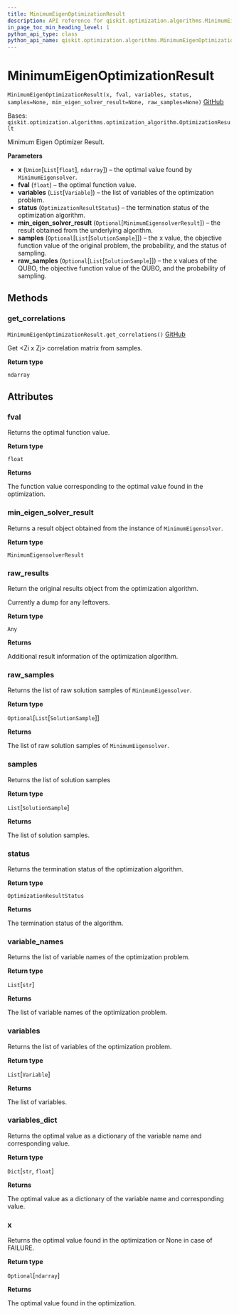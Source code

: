 ```yaml
---
title: MinimumEigenOptimizationResult
description: API reference for qiskit.optimization.algorithms.MinimumEigenOptimizationResult
in_page_toc_min_heading_level: 1
python_api_type: class
python_api_name: qiskit.optimization.algorithms.MinimumEigenOptimizationResult
---
```


# MinimumEigenOptimizationResult

<span id="qiskit.optimization.algorithms.MinimumEigenOptimizationResult" />

`MinimumEigenOptimizationResult(x, fval, variables, status, samples=None, min_eigen_solver_result=None, raw_samples=None)` [GitHub](https://github.com/qiskit-community/qiskit-aqua/tree/stable/0.9/qiskit/optimization/algorithms/minimum_eigen_optimizer.py "view source code")

Bases: `qiskit.optimization.algorithms.optimization_algorithm.OptimizationResult`

Minimum Eigen Optimizer Result.

**Parameters**

*   **x** (`Union`\[`List`\[`float`], `ndarray`]) – the optimal value found by `MinimumEigensolver`.
*   **fval** (`float`) – the optimal function value.
*   **variables** (`List`\[`Variable`]) – the list of variables of the optimization problem.
*   **status** (`OptimizationResultStatus`) – the termination status of the optimization algorithm.
*   **min\_eigen\_solver\_result** (`Optional`\[`MinimumEigensolverResult`]) – the result obtained from the underlying algorithm.
*   **samples** (`Optional`\[`List`\[`SolutionSample`]]) – the x value, the objective function value of the original problem, the probability, and the status of sampling.
*   **raw\_samples** (`Optional`\[`List`\[`SolutionSample`]]) – the x values of the QUBO, the objective function value of the QUBO, and the probability of sampling.

## Methods

### get\_correlations

<span id="qiskit.optimization.algorithms.MinimumEigenOptimizationResult.get_correlations" />

`MinimumEigenOptimizationResult.get_correlations()` [GitHub](https://github.com/qiskit-community/qiskit-aqua/tree/stable/0.9/qiskit/optimization/algorithms/minimum_eigen_optimizer.py "view source code")

Get \<Zi x Zj> correlation matrix from samples.

**Return type**

`ndarray`

## Attributes

<span id="qiskit.optimization.algorithms.MinimumEigenOptimizationResult.fval" />

### fval

Returns the optimal function value.

**Return type**

`float`

**Returns**

The function value corresponding to the optimal value found in the optimization.

<span id="qiskit.optimization.algorithms.MinimumEigenOptimizationResult.min_eigen_solver_result" />

### min\_eigen\_solver\_result

Returns a result object obtained from the instance of `MinimumEigensolver`.

**Return type**

`MinimumEigensolverResult`

<span id="qiskit.optimization.algorithms.MinimumEigenOptimizationResult.raw_results" />

### raw\_results

Return the original results object from the optimization algorithm.

Currently a dump for any leftovers.

**Return type**

`Any`

**Returns**

Additional result information of the optimization algorithm.

<span id="qiskit.optimization.algorithms.MinimumEigenOptimizationResult.raw_samples" />

### raw\_samples

Returns the list of raw solution samples of `MinimumEigensolver`.

**Return type**

`Optional`\[`List`\[`SolutionSample`]]

**Returns**

The list of raw solution samples of `MinimumEigensolver`.

<span id="qiskit.optimization.algorithms.MinimumEigenOptimizationResult.samples" />

### samples

Returns the list of solution samples

**Return type**

`List`\[`SolutionSample`]

**Returns**

The list of solution samples.

<span id="qiskit.optimization.algorithms.MinimumEigenOptimizationResult.status" />

### status

Returns the termination status of the optimization algorithm.

**Return type**

`OptimizationResultStatus`

**Returns**

The termination status of the algorithm.

<span id="qiskit.optimization.algorithms.MinimumEigenOptimizationResult.variable_names" />

### variable\_names

Returns the list of variable names of the optimization problem.

**Return type**

`List`\[`str`]

**Returns**

The list of variable names of the optimization problem.

<span id="qiskit.optimization.algorithms.MinimumEigenOptimizationResult.variables" />

### variables

Returns the list of variables of the optimization problem.

**Return type**

`List`\[`Variable`]

**Returns**

The list of variables.

<span id="qiskit.optimization.algorithms.MinimumEigenOptimizationResult.variables_dict" />

### variables\_dict

Returns the optimal value as a dictionary of the variable name and corresponding value.

**Return type**

`Dict`\[`str`, `float`]

**Returns**

The optimal value as a dictionary of the variable name and corresponding value.

<span id="qiskit.optimization.algorithms.MinimumEigenOptimizationResult.x" />

### x

Returns the optimal value found in the optimization or None in case of FAILURE.

**Return type**

`Optional`\[`ndarray`]

**Returns**

The optimal value found in the optimization.

